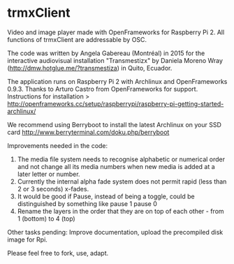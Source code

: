 # trmxClient
Video and image player made with OpenFrameworks for Raspberry Pi 2. All functions of trmxClient are addressable by OSC. 

The code was written by Angela Gabereau (Montréal) in 2015 for the interactive audiovisual installation "Transmestizx" by Daniela Moreno Wray (http://dmw.hotglue.me/?transmestiza) in Quito, Ecuador. 

The application runs on Raspberry Pi 2 with Archlinux and OpenFrameworks 0.9.3. Thanks to Arturo Castro from OpenFrameworks for support. Instructions for installation > http://openframeworks.cc/setup/raspberrypi/raspberry-pi-getting-started-archlinux/

We recommend using Berryboot to install the latest Archlinux on your SSD card http://www.berryterminal.com/doku.php/berryboot

Improvements needed in the code:
1. The media file system needs to recognise alphabetic or numerical order and not change all its media numbers when new media is added at a later letter or number.
2. Currently the internal alpha fade system does not permit rapid (less than 2 or 3 seconds) x-fades.
3. It would be good if Pause, instead of being a toggle, could be distinguished by something like pause 1 pause 0
4. Rename the layers in the order that they are on top of each other - from 1 (bottom) to 4 (top)

Other tasks pending: Improve documentation, upload the precompiled disk image for Rpi.

Please feel free to fork, use, adapt.
